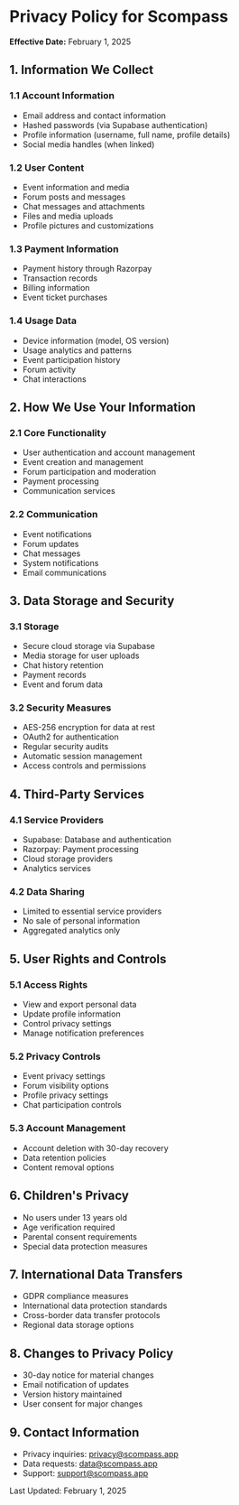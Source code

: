 # Privacy Policy for Scompass

**Effective Date:** February 1, 2025

## 1. Information We Collect

### 1.1 Account Information
- Email address and contact information
- Hashed passwords (via Supabase authentication)
- Profile information (username, full name, profile details)
- Social media handles (when linked)

### 1.2 User Content
- Event information and media
- Forum posts and messages
- Chat messages and attachments
- Files and media uploads
- Profile pictures and customizations

### 1.3 Payment Information
- Payment history through Razorpay
- Transaction records
- Billing information
- Event ticket purchases

### 1.4 Usage Data
- Device information (model, OS version)
- Usage analytics and patterns
- Event participation history
- Forum activity
- Chat interactions

## 2. How We Use Your Information

### 2.1 Core Functionality
- User authentication and account management
- Event creation and management
- Forum participation and moderation
- Payment processing
- Communication services

### 2.2 Communication
- Event notifications
- Forum updates
- Chat messages
- System notifications
- Email communications

## 3. Data Storage and Security

### 3.1 Storage
- Secure cloud storage via Supabase
- Media storage for user uploads
- Chat history retention
- Payment records
- Event and forum data

### 3.2 Security Measures
- AES-256 encryption for data at rest
- OAuth2 for authentication
- Regular security audits
- Automatic session management
- Access controls and permissions

## 4. Third-Party Services

### 4.1 Service Providers
- Supabase: Database and authentication
- Razorpay: Payment processing
- Cloud storage providers
- Analytics services

### 4.2 Data Sharing
- Limited to essential service providers
- No sale of personal information
- Aggregated analytics only

## 5. User Rights and Controls

### 5.1 Access Rights
- View and export personal data
- Update profile information
- Control privacy settings
- Manage notification preferences

### 5.2 Privacy Controls
- Event privacy settings
- Forum visibility options
- Profile privacy settings
- Chat participation controls

### 5.3 Account Management
- Account deletion with 30-day recovery
- Data retention policies
- Content removal options

## 6. Children's Privacy
- No users under 13 years old
- Age verification required
- Parental consent requirements
- Special data protection measures

## 7. International Data Transfers
- GDPR compliance measures
- International data protection standards
- Cross-border data transfer protocols
- Regional data storage options

## 8. Changes to Privacy Policy
- 30-day notice for material changes
- Email notification of updates
- Version history maintained
- User consent for major changes

## 9. Contact Information
- Privacy inquiries: privacy@scompass.app
- Data requests: data@scompass.app
- Support: support@scompass.app

Last Updated: February 1, 2025
